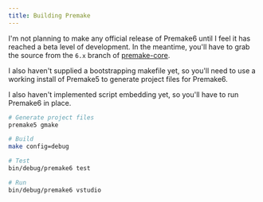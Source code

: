 ```yaml
---
title: Building Premake
---
```


I'm not planning to make any official release of Premake6 until I feel it has reached a beta level of development.  In the meantime, you'll have to grab the source from the `6.x` branch of [premake-core](https://github.com/premake/premake-core).

I also haven't supplied a bootstrapping makefile yet, so you'll need to use a working install of Premake5 to generate project files for Premake6.

I also haven't implemented script embedding yet, so you'll have to run Premake6 in place.

```bash
# Generate project files
premake5 gmake

# Build
make config=debug

# Test
bin/debug/premake6 test

# Run
bin/debug/premake6 vstudio
```

